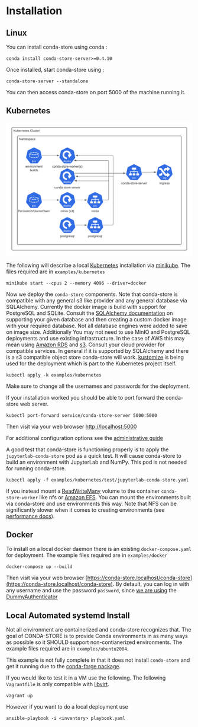 # Installation

## Linux

You can install conda-store using conda :

```shell
conda install conda-store-server>=0.4.10
```

Once installed, start conda-store using :

```shell
conda-store-server --standalone
```

You can then access conda-store on port 5000 of the machine running it.

## Kubernetes

![conda-store Kubernetes architecture diagram](_static/images/conda-store-installation-kubernetes.png)

The following will describe a local
[Kubernetes](https://kubernetes.io/) installation via [minikube](https://minikube.sigs.k8s.io/docs/). The
files required are in `examples/kubernetes`

```shell
minikube start --cpus 2 --memory 4096 --driver=docker
```

Now we deploy the `conda-store` components. Note that conda-store is
compatible with any general s3 like provider and any general database
via SQLAlchemy. Currently the docker image is build with support for
PostgreSQL and SQLite. Consult the [SQLAlchemy
documentation](https://docs.sqlalchemy.org/en/14/core/engines.html#database-urls)
on supporting your given database and then creating a custom docker
image with your required database. Not all database engines were added
to save on image size. Additionally You may not need to use MinIO and
PostgreSQL deployments and use existing infrastructure. In the case of
AWS this may mean using [Amazon RDS](https://aws.amazon.com/rds/) and
[s3](https://aws.amazon.com/s3/). Consult your cloud provider for
compatible services. In general if it is supported by SQLAlchemy and
there is a s3 compatible object store conda-store will
work. [kustomize](https://github.com/kubernetes-sigs/kustomize) is
being used for the deployment which is part to the Kubernetes project
itself.

```shell
kubectl apply -k examples/kubernetes
```

Make sure to change all the usernames and passwords for the
deployment.

If your installation worked you should be able to port forward the
conda-store web server.

```shell
kubectl port-forward service/conda-store-server 5000:5000
```

Then visit via your web browser [http://localhost:5000](http://localhost:5000)

For additional configuration options see the [administrative
guide](./administration.md)

A good test that conda-store is functioning properly is to apply the
`jupyterlab-conda-store` pod as a quick test. It will cause
conda-store to build an environment with JupyterLab and NumPy. This
pod is not needed for running conda-store.

```shell
kubectl apply -f examples/kubernetes/test/jupyterlab-conda-store.yaml
```

If you instead mount a
[ReadWriteMany](https://kubernetes.io/docs/concepts/storage/persistent-volumes/)
volume to the container `conda-store-worker` like nfs or
[Amazon EFS](https://aws.amazon.com/efs/). You can mount the environments
built via conda-store and use environments this way. Note that NFS can
be significantly slower when it comes to creating environments (see [performance docs](./administration.md#performance)).

## Docker

To install on a local docker daemon there is an existing
`docker-compose.yaml` for deployment. The example files required are in
`examples/docker`

```shell
docker-compose up --build
```

Then visit via your web browser [https://conda-store.localhost/conda-store](https://conda-store.localhost/conda-store). By default, you can log in with any username and use the password `password`, since [we are using](https://github.com/Quansight/conda-store/blob/a679e5c4d2f2fe7d992fd93c5d90c34b38c513ef/tests/assets/jupyterhub_config.py#L4) the [DummyAuthenticator](https://github.com/jupyterhub/jupyterhub/blob/4e7936056744cdad31d608388a349207196efa56/jupyterhub/auth.py#L1122)

## Local Automated systemd Install

Not all environment are containerized and conda-store recognizes
that. The goal of CONDA-STORE is to provide Conda environments in as
many ways as possible so it SHOULD support non-contianerized
environments. The example files required are in
`examples/ubuntu2004`.

This example is not fully complete in that it does not install
`conda-store` and get it running due to the [conda-forge
package](https://github.com/conda-forge/staged-recipes/pull/13933).

If you would like to test it in a VM use the following. The following
`Vagrantfile` is only compatible with [libvirt](https://libvirt.org/).

```shell
vagrant up
```

However if you want to do a local deployment use

```shell
ansible-playbook -i <inventory> playbook.yaml
```
